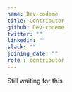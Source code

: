 ```yaml
---
name: Dev-codeme
title: Contributor
github: Dev-codeme
twitter: ""
linkedin: ""
slack: ""
joining_date: ""
role : contributor
---
```


Still waiting for this
